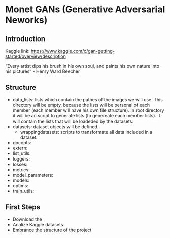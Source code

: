 # Monet GANs (Generative Adversarial Neworks)

## Introduction

Kaggle link: https://www.kaggle.com/c/gan-getting-started/overview/description

“Every artist dips his brush in his own soul, and paints his own nature into his pictures” - Henry Ward Beecher

## Structure

- data_lists: lists which contain the pathes of the images we will use. This directory will be empty, because the lists will be personal of each member (each member will have his own file structure). In root directory it will be an script to generate lists (to genereate each member lists). It will contain the lists that will be loadeded by the datasets.
- datasets: dataset objects will be defined.
  - wrappingdatasets: scripts to transformate all data included in a dataset. 
- docopts: 
- extern: 
- list_utils: 
- loggers: 
- losses: 
- metrics: 
- model_parameters: 
- models: 
- optims: 
- train_utils: 

## First Steps

- Download the
- Analize Kaggle datasets
- Embrance the structure of the project


